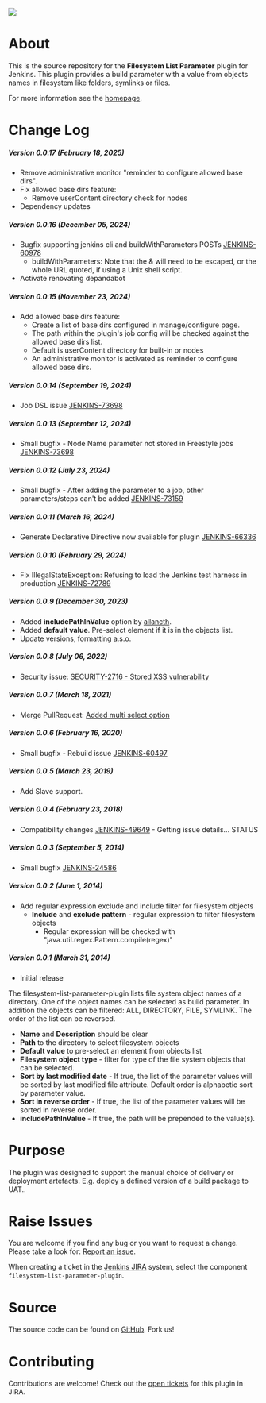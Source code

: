 [![][ButlerImage]][homepage] 

# About

This is the source repository for the **Filesystem List Parameter** plugin for Jenkins.
This plugin provides a build parameter with a value from objects names in filesystem like folders, symlinks or files.

For more information see the [homepage].


# Change Log

##### Version 0.0.17 (February 18, 2025)
- Remove administrative monitor "reminder to configure allowed base dirs".
- Fix allowed base dirs feature:
  - Remove userContent directory check for nodes
- Dependency updates


##### Version 0.0.16 (December 05, 2024)

- Bugfix supporting jenkins cli and buildWithParameters POSTs [JENKINS-60978](https://issues.jenkins.io/browse/JENKINS-60978)
  - buildWithParameters: Note that the & will need to be escaped, or the whole URL quoted, if using a Unix shell script.
- Activate renovating depandabot

##### Version 0.0.15 (November 23, 2024)

- Add allowed base dirs feature: 
  - Create a list of base dirs configured in manage/configure page.
  - The path within the plugin's job config will be checked against the allowed base dirs list.
  - Default is userContent directory for built-in or nodes
  - An administrative monitor is activated as reminder to configure allowed base dirs.

##### Version 0.0.14 (September 19, 2024)

-   Job DSL issue [JENKINS-73698](https://issues.jenkins.io/browse/JENKINS-73698)
 
##### Version 0.0.13 (September 12, 2024)

-   Small bugfix - Node Name parameter not stored in Freestyle jobs [JENKINS-73698](https://issues.jenkins.io/browse/JENKINS-73698)

##### Version 0.0.12 (July 23, 2024)

-   Small bugfix - After adding the parameter to a job, other parameters/steps can't be added [JENKINS-73159](https://issues.jenkins.io/browse/JENKINS-73159)

##### Version 0.0.11 (March 16, 2024)

-   Generate Declarative Directive now available for plugin [JENKINS-66336](https://issues.jenkins.io/browse/JENKINS-66336)

##### Version 0.0.10 (February 29, 2024)

-   Fix IllegalStateException: Refusing to load the Jenkins test harness in production [JENKINS-72789](https://issues.jenkins.io/browse/JENKINS-72789)

##### Version 0.0.9 (December 30, 2023)

-   Added **includePathInValue** option by [allancth](https://github.com/jenkinsci/filesystem-list-parameter-plugin/commits?author=allancth).
-   Added **default value**. Pre-select element if it is in the objects list.
-   Update versions, formatting a.s.o.

##### Version 0.0.8 (July 06, 2022)

-   Security issue:
    [SECURITY-2716 - Stored XSS vulnerability](https://www.jenkins.io/security/advisory/2022-06-22/#SECURITY-2784)

##### Version 0.0.7 (March 18, 2021)

-   Merge PullRequest:
    [Added multi select option](https://github.com/jenkinsci/filesystem-list-parameter-plugin/pull/5)

##### Version 0.0.6 (February 16, 2020)

-   Small bugfix - Rebuild issue
    [JENKINS-60497](https://issues.jenkins-ci.org/browse/JENKINS-60497)

##### Version 0.0.5 (March 23, 2019)

-   Add Slave support.  

##### Version 0.0.4 (February 23, 2018)

-   Compatibility changes [JENKINS-49649](https://issues.jenkins-ci.org/browse/JENKINS-49649) -
    Getting issue details... STATUS

##### Version 0.0.3 (September 5, 2014)

-   Small bugfix
    [JENKINS-24586](https://issues.jenkins-ci.org/browse/JENKINS-24586)

##### Version 0.0.2 (June 1, 2014)

-   Add regular expression exclude and include filter for filesystem objects  
    -   **Include** and **exclude pattern** - regular expression to
        filter filesystem objects
        -   Regular expression will be checked with
            "java.util.regex.Pattern.compile(regex)"

##### Version 0.0.1 (March 31, 2014)

-   Initial release

The filesystem-list-parameter-plugin lists file system object names of a
directory. One of the object names can be selected as build parameter.
In addition the objects can be filtered: ALL, DIRECTORY, FILE, SYMLINK.
The order of the list can be reversed.

-   **Name** and **Description** should be clear
-   **Path** to the directory to select filesystem objects
-   **Default value** to pre-select an element from objects list
-   **Filesystem object type** - filter for type of the file system
    objects that can be selected.
-   **Sort by last modified date** - If true, the list of the parameter
    values will be sorted by last modified file attribute. Default order
    is alphabetic sort by parameter value.
-   **Sort in reverse order** - If true, the list of the parameter
    values will be sorted in reverse order.
-   **includePathInValue** - If true, the path will be prepended to the 
    value(s).


# Purpose

The plugin was designed to support the manual choice of delivery or deployment artefacts. E.g. deploy a defined version of a build package to UAT.. 
 

# Raise Issues

You are welcome if you find any bug or you want to request a change. Please take a look for:
[Report an issue](https://wiki.jenkins.io/display/JENKINS/How+to+report+an+issue).

When creating a ticket in the [Jenkins JIRA](https://issues.jenkins-ci.org/)
system, select the component `filesystem-list-parameter-plugin`.

# Source
The source code can be found on
[GitHub](https://github.com/jenkinsci/filesystem-list-parameter-plugin). Fork us!

# Contributing

Contributions are welcome! Check out the
[open tickets](https://issues.jenkins-ci.org/browse/JENKINS-56125?jql=project%20%3D%20JENKINS%20AND%20status%20in%20(Open%2C%20Reopened)%20AND%20component%20%3D%20filesystem-list-parameter-plugin)
for this plugin in JIRA.


[ButlerImage]: https://jenkins.io/sites/default/files/jenkins_logo.png
[homepage]: https://plugins.jenkins.io/filesystem-list-parameter-plugin

